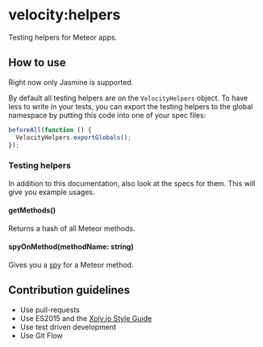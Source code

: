 # velocity:helpers

Testing helpers for Meteor apps.

## How to use

Right now only Jasmine is supported.

By default all testing helpers are on the `VelocityHelpers` object.
To have less to write in your tests, you can export the testing helpers to the global namespace
by putting this code into one of your spec files:

```js
beforeAll(function () {
  VelocityHelpers.exportGlobals();
});
```

### Testing helpers

In addition to this documentation, also look at the specs for them.
This will give you example usages.

#### getMethods()

Returns a hash of all Meteor methods.

#### spyOnMethod(methodName: string)

Gives you a [spy](http://jasmine.github.io/2.3/introduction.html#section-Spies) for a Meteor method.

## Contribution guidelines

* Use pull-requests
* Use ES2015 and the [Xolv.io Style Guide](https://github.com/xolvio/javascript-style-guide)
* Use test driven development
* Use Git Flow
